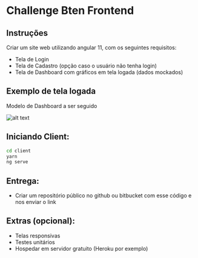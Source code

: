 # Challenge Bten Frontend

## Instruções

Criar um site web utilizando angular 11, com os seguintes requisitos:

- Tela de Login
- Tela de Cadastro (opção caso o usuário não tenha login)
- Tela de Dashboard com gráficos em tela logada (dados mockados)

## Exemplo de tela logada
Modelo de Dashboard a ser seguido


![alt text](https://res.cloudinary.com/hew4hghip/image/upload/v1619198749/geral/Challenge_bten_front.png)

## Iniciando Client:

```sh
cd client
yarn
ng serve
```

## Entrega:

- Criar um repositório público no github ou bitbucket com esse código e nos enviar o link

## Extras (opcional): 
- Telas responsivas
- Testes unitários
- Hospedar em servidor gratuito (Heroku por exemplo)